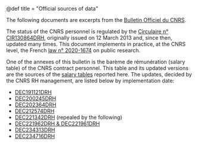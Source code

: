 @def title = "Official sources of data"

The following documents are excerpts from the [Bulletin Officiel du CNRS](https://www.cnrs.fr/fr/bulletin-officiel).

The status of the CNRS personnel is regulated by the [Circulaire n° CIR130864DRH](/assets/excerpts/BO_2022_04_CIR130864DRH.pdf), originally issued on 12 March 2013 and, since then, updated many times.
This document implements in practice, at the CNRS level, the French [law n° 2020-1674](https://fr.wikipedia.org/wiki/Loi_de_programmation_de_la_recherche_pour_les_ann%C3%A9es_2021_%C3%A0_2030) on public research.

One of the annexes of this bulletin is the barème de rémunération (salary table) of the CNRS contract personnel.
This table and its updated versions are the sources of the [salary tables](/pages/salaries) reported here.
The updates, decided by the CNRS RH management, are listed below by implementation date:
- [DEC191121DRH](/assets/excerpts/BO_2019_04_DEC191121DRH.pdf)
- [DEC200245DRH](/assets/excerpts/BO_2020_03_DEC200245DRH.pdf)
- [DEC202364DRH](/assets/excerpts/BO_2021_01_DEC202364DRH.pdf)
- [DEC212574DRH](/assets/excerpts/BO_2021_07_DEC212574DRH.pdf)
- [DEC221342DRH](/assets/excerpts/BO_2022_07_DEC221342DRH_abrogée.pdf) (repealed by the following)
- [DEC221962DRH & DEC221961DRH](/assets/excerpts/BO_2022_11_DEC221962DRH_DEC221961DRH.pdf)
- [DEC234313DRH](/assets/excerpts/BO_2023_07_DEC234313DRH.pdf)
- [DEC234716DRH](/assets/excerpts/BO_2023_08_DEC234716DRH.pdf)
